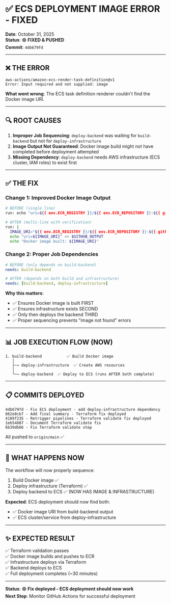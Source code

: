 # ✅ **ECS DEPLOYMENT IMAGE ERROR - FIXED**

**Date**: October 31, 2025  
**Status**: 🟢 **FIXED & PUSHED**  
**Commit**: `4db679fd`

---

## ❌ **THE ERROR**

```
aws-actions/amazon-ecs-render-task-definition@v1
Error: Input required and not supplied: image
```

**What went wrong**:
The ECS task definition renderer couldn't find the Docker image URI.

---

## 🔍 **ROOT CAUSES**

1. **Improper Job Sequencing**: `deploy-backend` was waiting for `build-backend` but not for `deploy-infrastructure`
2. **Image Output Not Guaranteed**: Docker image build might not have completed before deployment attempted
3. **Missing Dependency**: `deploy-backend` needs AWS infrastructure (ECS cluster, IAM roles) to exist first

---

## ✅ **THE FIX**

### **Change 1: Improved Docker Image Output**
```bash
# BEFORE (single line)
run: echo "uri=${{ env.ECR_REGISTRY }}/${{ env.ECR_REPOSITORY }}:${{ github.sha }}" >> $GITHUB_OUTPUT

# AFTER (multi-line with verification)
run: |
  IMAGE_URI="${{ env.ECR_REGISTRY }}/${{ env.ECR_REPOSITORY }}:${{ github.sha }}"
  echo "uri=${IMAGE_URI}" >> $GITHUB_OUTPUT
  echo "Docker image built: ${IMAGE_URI}"
```

### **Change 2: Proper Job Dependencies**
```yaml
# BEFORE (only depends on build-backend)
needs: build-backend

# AFTER (depends on both build and infrastructure)
needs: [build-backend, deploy-infrastructure]
```

**Why this matters**:
- ✅ Ensures Docker image is built FIRST
- ✅ Ensures infrastructure exists SECOND
- ✅ Only then deploys the backend THIRD
- ✅ Proper sequencing prevents "image not found" errors

---

## 📊 **JOB EXECUTION FLOW (NOW)**

```
1. build-backend           ✅ Build Docker image
   │
   ├─→ deploy-infrastructure  ✅ Create AWS resources
   │
   └─→ deploy-backend  ✅ Deploy to ECS (runs AFTER both complete)
```

---

## 📋 **COMMITS DEPLOYED**

```
4db679fd - Fix ECS deployment - add deploy-infrastructure dependency
862e8cb7 - Add final summary - Terraform fix deployed
4109f235 - Retrigger pipelines - Terraform validate fix deployed
1eb54887 - Document Terraform validate fix
6b39db66 - Fix Terraform validate step
```

All pushed to `origin/main` ✅

---

## 🚀 **WHAT HAPPENS NOW**

The workflow will now properly sequence:
1. Build Docker image ✅
2. Deploy infrastructure (Terraform) ✅
3. Deploy backend to ECS ✅ (NOW HAS IMAGE & INFRASTRUCTURE)

**Expected**: ECS deployment should now find both:
- ✅ Docker image URI from build-backend output
- ✅ ECS cluster/service from deploy-infrastructure

---

## ✨ **EXPECTED RESULT**

✅ Terraform validation passes  
✅ Docker image builds and pushes to ECR  
✅ Infrastructure deploys via Terraform  
✅ Backend deploys to ECS  
✅ Full deployment completes (~30 minutes)  

---

**Status**: 🟢 **Fix deployed - ECS deployment should now work**  
**Next Step**: Monitor GitHub Actions for successful deployment
